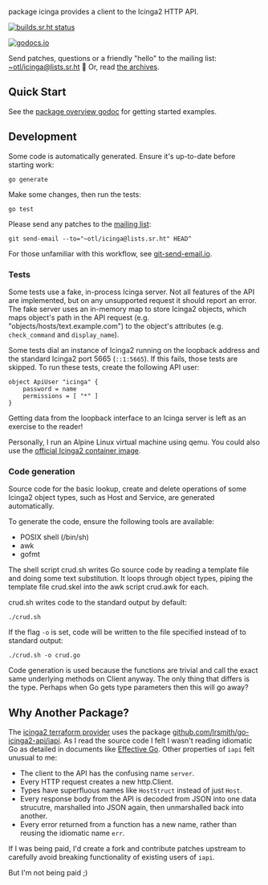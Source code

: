 package icinga provides a client to the Icinga2 HTTP API.

[![builds.sr.ht status](https://builds.sr.ht/~otl/icinga.svg)](https://builds.sr.ht/~otl/icinga?)

[![godocs.io](http://godocs.io/olowe.co/icinga?status.svg)](http://godocs.io/olowe.co/icinga)

Send patches, questions or a friendly "hello" to the mailing list: [~otl/icinga@lists.sr.ht](mailto:~otl/icinga@lists.sr.ht) 🙂
Or, read [the archives][list].

## Quick Start

See the [package overview godoc][godocs] for getting started examples.

[godocs]: https://godocs.io/olowe.co/icinga

## Development

Some code is automatically generated. Ensure it's up-to-date before starting work:

	go generate

Make some changes, then run the tests:

	go test

Please send any patches to the [mailing list](https://lists.sr.ht/~otl/icinga):

	git send-email --to="~otl/icinga@lists.sr.ht" HEAD^

For those unfamiliar with this workflow, see [git-send-email.io][sendemail].

[list]: https://lists.sr.ht/~otl/icinga
[sendemail]: https://git-send-email.io

### Tests

Some tests use a fake, in-process Icinga server. Not all features of
the API are implemented, but on any unsupported request it should
report an error. The fake server uses an in-memory map to store
Icinga2 objects, which maps object's path in the API request (e.g.
"objects/hosts/text.example.com") to the object's attributes (e.g.
`check_command` and `display_name`).

Some tests dial an instance of Icinga2 running on the loopback address
and the standard Icinga2 port 5665 (`::1:5665`). If this fails, those
tests are skipped. To run these tests, create the following API user:

	object ApiUser "icinga" {
		password = name
		permissions = [ "*" ]
	}

Getting data from the loopback interface to an Icinga server is left
as an exercise to the reader!

Personally, I run an Alpine Linux virtual machine using qemu. You
could also use the [official Icinga2 container image][image].

[image]: https://hub.docker.com/r/icinga/icinga2

### Code generation

Source code for the basic lookup, create and delete operations of some
Icinga2 object types, such as Host and Service, are generated
automatically.

To generate the code, ensure the following tools are available:

* POSIX shell (/bin/sh)
* awk
* gofmt

The shell script crud.sh writes Go source code by reading a template
file and doing some text substitution. It loops through object types,
piping the template file crud.skel into the awk script crud.awk for
each.

crud.sh writes code to the standard output by default:

	./crud.sh

If the flag `-o` is set, code will be written to the file
specified instead of to standard output:

	./crud.sh -o crud.go

Code generation is used because the functions are trivial and call the exact
same underlying methods on Client anyway. The only thing that differs is the type.
Perhaps when Go gets type parameters then this will go away?

## Why Another Package?

The [icinga2 terraform provider][tf] uses the package [github.com/lrsmith/go-icinga2-api/iapi][lrsmith].
As I read the source code I felt I wasn't reading idiomatic Go as detailed in documents like [Effective Go][effectivego].
Other properties of `iapi` felt unusual to me:

* The client to the API has the  confusing name `server`.
* Every HTTP request creates a new http.Client.
* Types have superfluous names like `HostStruct` instead of just `Host`.
* Every response body from the API is decoded from JSON into one data strucutre, marshalled into JSON again, then unmarshalled back into another.
* Every error returned from a function has a new name, rather than reusing the idiomatic name `err`.

If I was being paid, I'd create a fork and contribute patches upstream to carefully avoid breaking functionality of existing users of `iapi`.

But I'm not being paid ;)

[effectivego]: https://go.dev/doc/effective_go
[tf]: https://registry.terraform.io/providers/Icinga/icinga2/latest
[lrsmith]: https://godocs.io/github.com/lrsmith/go-icinga2-api/iapi
